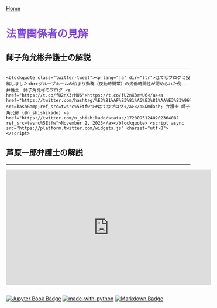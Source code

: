 <span style="color: #8045e5;"><i class="fa-solid fa-house"></i></span> [Home](index)

# <span style="color: #8045e5;">法曹関係者の見解</span>

## 師子角允彬弁護士の解説
---

```{raw} html
<blockquote class="twitter-tweet"><p lang="ja" dir="ltr">はてなブログに投稿しました<br>グループホームの泊まり勤務（夜勤時間帯）の労働時間性が認められた例 - 弁護士　師子角允彬のブログ <a href="https://t.co/fU2nX3rMU6">https://t.co/fU2nX3rMU6</a><a href="https://twitter.com/hashtag/%E3%81%AF%E3%81%A6%E3%81%AA%E3%83%96%E3%83%AD%E3%82%B0?src=hash&amp;ref_src=twsrc%5Etfw">#はてなブログ</a></p>&mdash; 弁護士 師子角允彬 (@n_shishikado) <a href="https://twitter.com/n_shishikado/status/1720095124020236408?ref_src=twsrc%5Etfw">November 2, 2023</a></blockquote> <script async src="https://platform.twitter.com/widgets.js" charset="utf-8"></script>
```

## 芦原一郎弁護士の解説
---
<div class="twitter-tweet">
<iframe width="560" height="315" src="https://www.youtube.com/embed/VNs17Sfw01I?si=wOB05aRBjjJXyzGk" title="YouTube video player" frameborder="0" allow="accelerometer; autoplay; clipboard-write; encrypted-media; gyroscope; picture-in-picture; web-share" referrerpolicy="strict-origin-when-cross-origin" allowfullscreen></iframe>
</div>

## 
[![Jupyter Book Badge](https://jupyterbook.org/_images/badge.svg)](https://jupyterbook.org)
[![made-with-python](https://img.shields.io/badge/Made%20with-Python-1f425f.svg)](https://www.python.org/)
[![Markdown Badge](https://img.shields.io/badge/Markdown-000000?style=flat&logo=markdown&logoColor=white)](https://www.markdownguide.org/)

